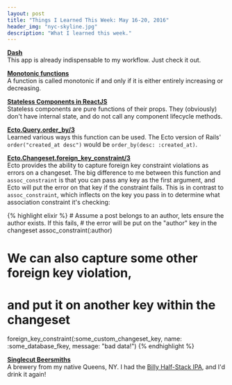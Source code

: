```yaml
---
layout: post
title: "Things I Learned This Week: May 16-20, 2016"
header_img: "nyc-skyline.jpg"
description: "What I learned this week."
---
```

<p><b><a href="https://kapeli.com/dash">Dash</a></b><br/>
This app is already indispensable to my workflow. Just check it out.</p>

<p><b><a href="https://en.wikipedia.org/wiki/Monotonic_function">Monotonic functions</a></b><br/>
A function is called monotonic if and only if it is either entirely increasing or decreasing.</p>

<p><b><a
href="https://facebook.github.io/react/docs/reusable-components.html">Stateless Components in ReactJS</a></b><br/>
Stateless components are pure functions of their props. They (obviously)
don't have internal state, and do not call any component lifecycle
methods.</p>

<p><b><a
href="https://hexdocs.pm/ecto/Ecto.Query.html#order_by/3">Ecto.Query.order_by/3</a></b><br/>
Learned various ways this function can be used. The Ecto version of
Rails' <code>order("created_at desc")</code> would be
<code>order_by(desc: :created_at)</code>.
</p>
<p><b><a href="https://hexdocs.pm/ecto/Ecto.Changeset.html#foreign_key_constraint/3">Ecto.Changeset.foreign_key_constraint/3</a></b><br/>Ecto provides the ability to capture foreign key constraint violations as errors on a changeset. The big difference to me between this function and <code>assoc_constraint</code> is that you can pass any key as the first argument, and Ecto will put the error on that key if the constraint fails. This is in contrast to <code>assoc_constraint</code>, which inflects on the key you pass in to determine what association constraint it's checking:</p>
<p>
{% highlight elixir %}
# Assume a post belongs to an author, lets ensure the author exists. If this fails,
# the error will be put on the "author" key in the changeset
assoc_constraint(:author)

# We can also capture some other foreign key violation,
# and put it on another key within the changeset
foreign_key_constraint(:some_custom_changeset_key, name: :some_database_fkey, message: "bad data!")
{% endhighlight %}
</p>

<p><b><a href="http://www.singlecutbeer.com/">Singlecut Beersmiths</a></b><br/>A brewery from my native Queens, NY. I had the <a href="https://untappd.com/user/speric/checkin/312429363">Billy Half-Stack IPA</a>, and I'd drink it again!</p>
